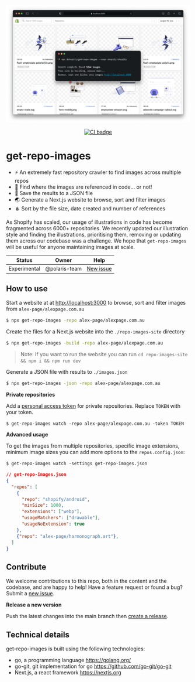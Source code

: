 <p align="center">
  <img src="example.png" alt="A screenshot of the get-repo-images command being ran" width="690px">
</p>

<p align="center">
  <a href="https://github.com/Shopify/get-repo-images/actions/workflows/ci.yml">
    <img src="https://github.com/Shopify/get-repo-images/actions/workflows/ci.yml/badge.svg?branch=main" alt="CI badge">
  </a>
</p>

# get-repo-images

- ⚡️ An extremely fast repository crawler to find images across multiple repos
- 🌌 Find where the images are referenced in code... or not!
- 💾 Save the results to a JSON file
- 🌏 Generate a Next.js website to browse, sort and filter images
- 🪆 Sort by the file size, date created and number of references

As Shopify has scaled, our usage of illustrations in code has become fragmented across 6000+ repositories. We recently updated our illustration style and finding the illustrations, prioritising them, removing or updating them across our codebase was a challenge. We hope that `get-repo-images` will be useful for anyone maintaining images at scale.

| Status | Owner | Help |
| --- | --- | --- |
| Experimental | @polaris-team | [New issue](https://github.com/Shopify/get-repo-images/issues/new) |

## How to use

Start a website at at [http://localhost:3000](http://localhost:3000) to browse, sort and filter images from `alex-page/alexpage.com.au` 

```bash
$ npx get-repo-images -repo alex-page/alexpage.com.au
```

Create the files for a Next.js website into the `./repo-images-site` directory

```bash
$ npx get-repo-images -build -repo alex-page/alexpage.com.au
```

> Note: If you want to run the website you can run `cd repo-images-site && npm i && npm run dev`

Generate a JSON file with results to `./images.json`

```bash
$ npx get-repo-images -json -repo alex-page/alexpage.com.au
```

**Private repositories**

Add a [personal access token](https://github.com/settings/tokens/new?description=get-repo-images&scopes=repo) for private repositories. Replace `TOKEN` with your token.

```shell
$ get-repo-images watch -repo alex-page/alexpage.com.au -token TOKEN
```

**Advanced usage**

To get the images from multiple repositories, specific image extensions, minimum image sizes you can add more options to the `repos.config.json`:

```shell
$ get-repo-images watch -settings get-repo-images.json
```

```json
// get-repo-images.json
{
  "repos": [
    {
      "repo": "shopify/android",
      "minSize": 1000,
      "extensions": ["webp"],
      "usageMatchers": ["drawable"],
      "usageNoExtension": true
    },
    {"repo": "alex-page/harmonograph.art"},
  ]
}
```

## Contribute

We welcome contributions to this repo, both in the content and the codebase, and are happy to help! Have a feature request or found a bug? Submit a [new issue](https://github.com/Shopify/get-repo-images/issues/new).

**Release a new version**

Push the latest changes into the main branch then [create a release](https://github.com/Shopify/get-repo-images/releases/new?target=main).

## Technical details

get-repo-images is built using the following technologies:

- go, a programming language https://golang.org/
- go-git, git implementation for go https://github.com/go-git/go-git
- Next.js, a react framework https://nextjs.org
